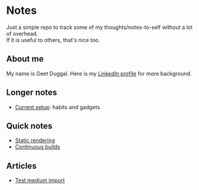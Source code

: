 # Notes
Just a simple repo to track some of my thoughts/notes-to-self without a lot of overhead.  
If it is useful to others, that's nice too.

## About me

My name is Geet Duggal.  Here is my [LinkedIn profile](www.linkedin.com/in/geet-duggal-14321330) for more background.

## Longer notes

* [Current setup](current-setup.md): habits and gadgets

## Quick notes

* [Static rendering](static-rendering.md)
* [Continuous builds](continuous-builds.md)

## Articles

* [Test medium import](test-medium-import.md)


